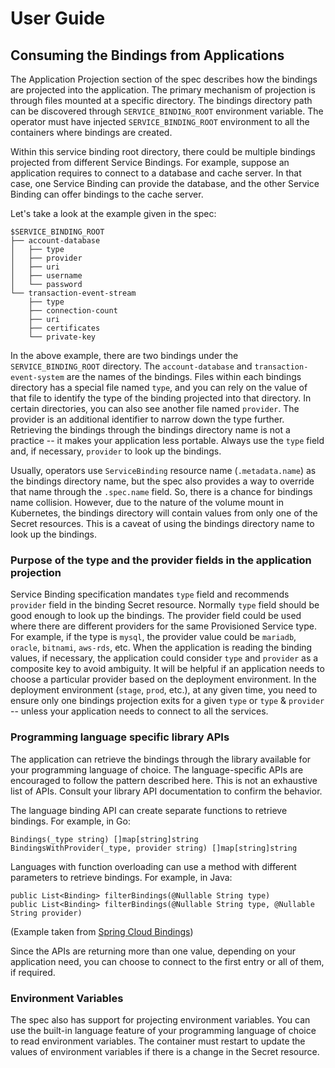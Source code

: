 # User Guide

## Consuming the Bindings from Applications

The Application Projection section of the spec describes how the bindings are projected into the application.  The primary mechanism of projection is through files mounted at a specific directory.  The bindings directory path can be discovered through `SERVICE_BINDING_ROOT` environment variable.  The operator must have injected `SERVICE_BINDING_ROOT` environment to all the containers where bindings are created.

Within this service binding root directory, there could be multiple bindings projected from different Service Bindings.  For example, suppose an application requires to connect to a database and cache server. In that case, one Service Binding can provide the database, and the other Service Binding can offer bindings to the cache server.

Let's take a look at the example given in the spec:

```
$SERVICE_BINDING_ROOT
├── account-database
│   ├── type
│   ├── provider
│   ├── uri
│   ├── username
│   └── password
└── transaction-event-stream
    ├── type
    ├── connection-count
    ├── uri
    ├── certificates
    └── private-key
```
In the above example, there are two bindings under the `SERVICE_BINDING_ROOT` directory.  The `account-database` and `transaction-event-system` are the names of the bindings.  Files within each bindings directory has a special file named `type`, and you can rely on the value of that file to identify the type of the binding projected into that directory.  In certain directories, you can also see another file named `provider`.  The provider is an additional identifier to narrow down the type further.  Retrieving the bindings through the bindings directory name is not a practice -- it makes your application less portable.  Always use the `type` field and, if necessary, `provider` to look up the bindings.

Usually, operators use `ServiceBinding` resource name (`.metadata.name`) as the bindings directory name, but the spec also provides a way to override that name through the `.spec.name` field. So, there is a chance for bindings name collision.  However, due to the nature of the volume mount in Kubernetes, the bindings directory will contain values from only one of the Secret resources.  This is a caveat of using the bindings directory name to look up the bindings.

### Purpose of the type and the provider fields in the application projection

Service Binding specification mandates `type` field and recommends `provider` field in the binding Secret resource.  Normally `type` field should be good enough to look up the bindings.  The provider field could be used where there are different providers for the same Provisioned Service type.  For example, if the type is `mysql`, the provider value could be `mariadb`, `oracle`, `bitnami`, `aws-rds`, etc.  When the application is reading the binding values, if necessary, the application could consider `type` and `provider` as a composite key to avoid ambiguity.  It will be helpful if an application needs to choose a particular provider based on the deployment environment.  In the deployment environment (`stage`, `prod`, etc.), at any given time, you need to ensure only one bindings projection exits for a given `type` or `type` & `provider` -- unless your application needs to connect to all the services.

### Programming language specific library APIs

The application can retrieve the bindings through the library available for your programming language of choice.  The language-specific APIs are encouraged to follow the pattern described here.  This is not an exhaustive list of APIs.  Consult your library API documentation to confirm the behavior.

The language binding API can create separate functions to retrieve bindings. For example, in Go:

```
Bindings(_type string) []map[string]string
BindingsWithProvider(_type, provider string) []map[string]string
```

Languages with function overloading can use a method with different parameters to retrieve bindings. For example, in Java:

```
public List<Binding> filterBindings(@Nullable String type)
public List<Binding> filterBindings(@Nullable String type, @Nullable String provider)
```

(Example taken from [Spring Cloud Bindings](https://github.com/spring-cloud/spring-cloud-bindings))

Since the APIs are returning more than one value, depending on your application need, you can choose to connect to the first entry or all of them, if required.

### Environment Variables

The spec also has support for projecting environment variables.  You can use the built-in language feature of your programming language of choice to read environment variables.  The container must restart to update the values of environment variables if there is a change in the Secret resource.
